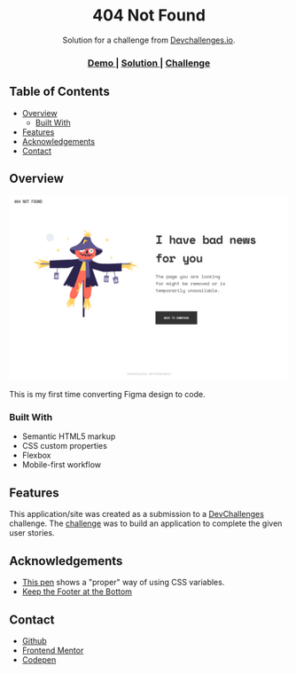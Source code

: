 <h1 align="center">404 Not Found</h1>

<div align="center">
   Solution for a challenge from  <a href="http://devchallenges.io" target="_blank">Devchallenges.io</a>.
</div>

<div align="center">
  <h3>
    <a href="https://je-jo.github.io/404-page/">
      Demo
    </a>
    <span> | </span>
    <a href="https://github.com/je-jo/404-page">
      Solution
    </a>
    <span> | </span>
    <a href="https://devchallenges.io/challenges/wBunSb7FPrIepJZAg0sY">
      Challenge
    </a>
  </h3>
</div>

## Table of Contents

- [Overview](#overview)
  - [Built With](#built-with)
- [Features](#features)
- [Acknowledgements](#acknowledgements)
- [Contact](#contact)

## Overview

![screenshot](https://raw.githubusercontent.com/je-jo/404-page/main/404.png?token=ATVTID4YKWR75WVPB45HWV3BWUM5Y)

This is my first time converting Figma design to code.

### Built With

- Semantic HTML5 markup
- CSS custom properties
- Flexbox
- Mobile-first workflow

## Features

This application/site was created as a submission to a [DevChallenges](https://devchallenges.io/challenges) challenge. The [challenge](https://devchallenges.io/challenges/wBunSb7FPrIepJZAg0sY) was to build an application to complete the given user stories.


## Acknowledgements

- [This pen](https://codepen.io/MadeByMike/pen/dRoLpJ) shows a "proper" way of using CSS variables.
- [Keep the Footer at the Bottom](https://moderncss.dev/keep-the-footer-at-the-bottom-flexbox-vs-grid/)

## Contact

- [Github](https://github.com/je-jo)
- [Frontend Mentor](https://www.frontendmentor.io/profile/je-jo)
- [Codepen](https://codepen.io/je-jo)

